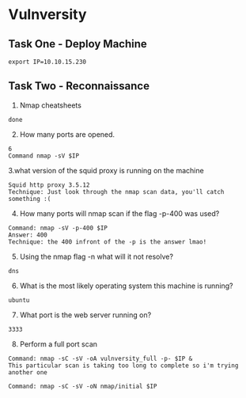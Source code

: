 # Vulnversity


## Task One - Deploy Machine

```
export IP=10.10.15.230
```

## Task Two - Reconnaissance

1. Nmap cheatsheets 
```
done
```

2. How many ports are opened.
```
6
Command nmap -sV $IP
```

3.what version of the squid proxy is running on the machine 
```
Squid http proxy 3.5.12
Technique: Just look through the nmap scan data, you'll catch something :(
```

4. How many ports will nmap scan if the flag -p-400 was used?
```
Command: nmap -sV -p-400 $IP
Answer: 400
Technique: the 400 infront of the -p is the answer lmao!
```

5. Using the nmap flag -n what will it not resolve?
```
dns
```

6. What is the most likely operating system this machine is running?
```
ubuntu
```

7. What port is the web server running on?
```
3333
```

8. Perform a full port scan 
```
Command: nmap -sC -sV -oA vulnversity_full -p- $IP &
This particular scan is taking too long to complete so i'm trying another one

Command: nmap -sC -sV -oN nmap/initial $IP
```
